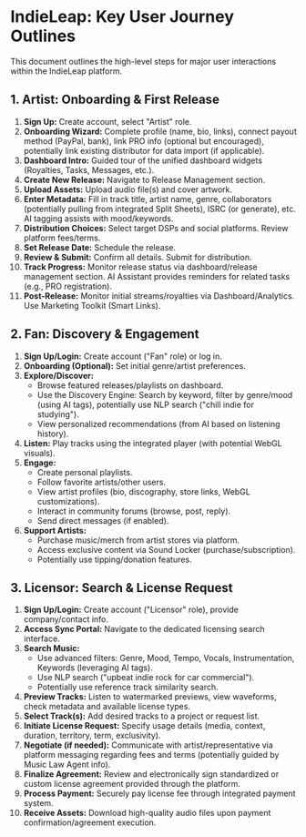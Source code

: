 # IndieLeap: Key User Journey Outlines

This document outlines the high-level steps for major user interactions within the IndieLeap platform.

## 1. Artist: Onboarding & First Release

1.  **Sign Up:** Create account, select "Artist" role.
2.  **Onboarding Wizard:** Complete profile (name, bio, links), connect payout method (PayPal, bank), link PRO info (optional but encouraged), potentially link existing distributor for data import (if applicable).
3.  **Dashboard Intro:** Guided tour of the unified dashboard widgets (Royalties, Tasks, Messages, etc.).
4.  **Create New Release:** Navigate to Release Management section.
5.  **Upload Assets:** Upload audio file(s) and cover artwork.
6.  **Enter Metadata:** Fill in track title, artist name, genre, collaborators (potentially pulling from integrated Split Sheets), ISRC (or generate), etc. AI tagging assists with mood/keywords.
7.  **Distribution Choices:** Select target DSPs and social platforms. Review platform fees/terms.
8.  **Set Release Date:** Schedule the release.
9.  **Review & Submit:** Confirm all details. Submit for distribution.
10. **Track Progress:** Monitor release status via dashboard/release management section. AI Assistant provides reminders for related tasks (e.g., PRO registration).
11. **Post-Release:** Monitor initial streams/royalties via Dashboard/Analytics. Use Marketing Toolkit (Smart Links).

## 2. Fan: Discovery & Engagement

1.  **Sign Up/Login:** Create account ("Fan" role) or log in.
2.  **Onboarding (Optional):** Set initial genre/artist preferences.
3.  **Explore/Discover:**
    *   Browse featured releases/playlists on dashboard.
    *   Use the Discovery Engine: Search by keyword, filter by genre/mood (using AI tags), potentially use NLP search ("chill indie for studying").
    *   View personalized recommendations (from AI based on listening history).
4.  **Listen:** Play tracks using the integrated player (with potential WebGL visuals).
5.  **Engage:**
    *   Create personal playlists.
    *   Follow favorite artists/other users.
    *   View artist profiles (bio, discography, store links, WebGL customizations).
    *   Interact in community forums (browse, post, reply).
    *   Send direct messages (if enabled).
6.  **Support Artists:**
    *   Purchase music/merch from artist stores via platform.
    *   Access exclusive content via Sound Locker (purchase/subscription).
    *   Potentially use tipping/donation features.

## 3. Licensor: Search & License Request

1.  **Sign Up/Login:** Create account ("Licensor" role), provide company/contact info.
2.  **Access Sync Portal:** Navigate to the dedicated licensing search interface.
3.  **Search Music:**
    *   Use advanced filters: Genre, Mood, Tempo, Vocals, Instrumentation, Keywords (leveraging AI tags).
    *   Use NLP search ("upbeat indie rock for car commercial").
    *   Potentially use reference track similarity search.
4.  **Preview Tracks:** Listen to watermarked previews, view waveforms, check metadata and available license types.
5.  **Select Track(s):** Add desired tracks to a project or request list.
6.  **Initiate License Request:** Specify usage details (media, context, duration, territory, term, exclusivity).
7.  **Negotiate (if needed):** Communicate with artist/representative via platform messaging regarding fees and terms (potentially guided by Music Law Agent info).
8.  **Finalize Agreement:** Review and electronically sign standardized or custom license agreement provided through the platform.
9.  **Process Payment:** Securely pay license fee through integrated payment system.
10. **Receive Assets:** Download high-quality audio files upon payment confirmation/agreement execution.
